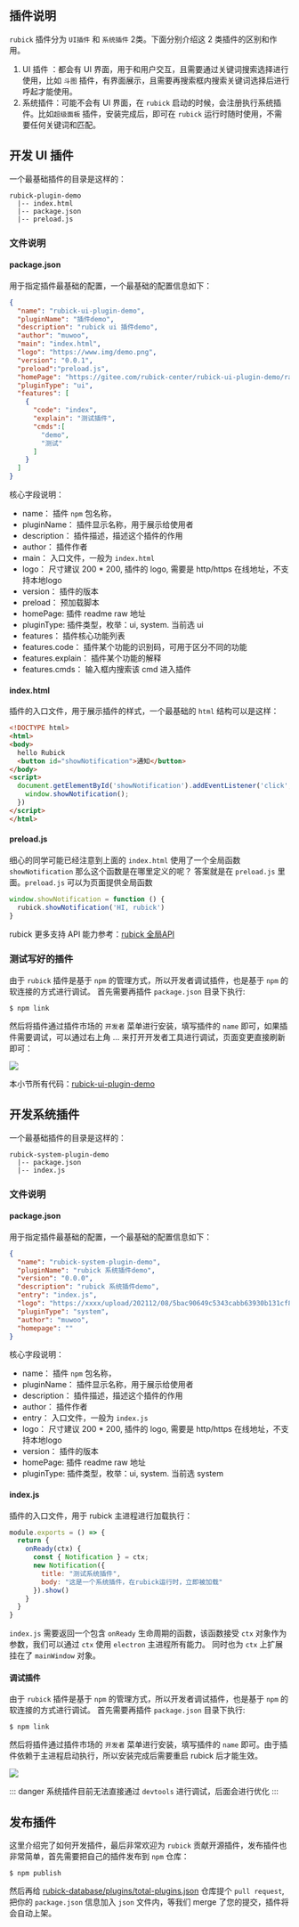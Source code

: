 ## 插件说明
`rubick` 插件分为 `UI插件` 和 `系统插件` 2类。下面分别介绍这 2 类插件的区别和作用。
1. UI 插件 <Badge type="tip" text="最常用" />：都会有 UI 界面，用于和用户交互，且需要通过关键词搜索选择进行使用，比如 `斗图` 插件，有界面展示，且需要再搜索框内搜索关键词选择后进行呼起才能使用。
2. 系统插件：可能不会有 UI 界面，在 `rubick` 启动的时候，会注册执行系统插件。比如`超级面板` 插件，安装完成后，即可在 `rubick` 运行时随时使用，不需要任何关键词和匹配。
## 开发 UI 插件

一个最基础插件的目录是这样的：
```
rubick-plugin-demo
  |-- index.html
  |-- package.json
  |-- preload.js
```
### 文件说明
#### package.json
用于指定插件最基础的配置，一个最基础的配置信息如下：
```json
{
  "name": "rubick-ui-plugin-demo",
  "pluginName": "插件demo",
  "description": "rubick ui 插件demo",
  "author": "muwoo",
  "main": "index.html",
  "logo": "https://www.img/demo.png",
  "version": "0.0.1",
  "preload":"preload.js",
  "homePage": "https://gitee.com/rubick-center/rubick-ui-plugin-demo/raw/master/README.md",
  "pluginType": "ui",
  "features": [
    {
      "code": "index",
      "explain": "测试插件",
      "cmds":[
        "demo",
        "测试"
      ]
    }
  ]
}
```
核心字段说明：

* name： 插件 `npm` 包名称，<Badge type="tip" text="必填" />
* pluginName： 插件显示名称，用于展示给使用者 <Badge type="tip" text="必填" />
* description： 插件描述，描述这个插件的作用 <Badge type="tip" text="必填" />
* author： 插件作者 
* main： 入口文件，一般为 `index.html`
* logo： 尺寸建议 200 * 200, 插件的 logo, 需要是 http/https 在线地址，不支持本地logo  <Badge type="tip" text="必填" />
* version： 插件的版本 <Badge type="tip" text="必填" />
* preload： 预加载脚本 
* homePage: 插件 readme raw 地址
* pluginType: 插件类型，枚举：ui, system. 当前选 ui <Badge type="tip" text="必填" />
* features： 插件核心功能列表 <Badge type="tip" text="必填" />
* features.code： 插件某个功能的识别码，可用于区分不同的功能 <Badge type="tip" text="必填" />
* features.explain： 插件某个功能的解释 <Badge type="tip" text="必填" />
* features.cmds： 输入框内搜索该 cmd 进入插件 <Badge type="tip" text="必填" />

#### index.html
插件的入口文件，用于展示插件的样式，一个最基础的 `html` 结构可以是这样：
```html
<!DOCTYPE html>
<html>
<body>
  hello Rubick
  <button id="showNotification">通知</button>
</body>
<script>
  document.getElementById('showNotification').addEventListener('click', () => {
    window.showNotification();
  })
</script>
</html>
```

#### preload.js
细心的同学可能已经注意到上面的 `index.html` 使用了一个全局函数 `showNotification` 那么这个函数是在哪里定义的呢？
答案就是在 `preload.js` 里面。`preload.js` 可以为页面提供全局函数
```js
window.showNotification = function () {
  rubick.showNotification('HI, rubick')
}
```
rubick 更多支持 API 能力参考：[rubick 全局API](https://github.com/rubickCenter/rubick/blob/master/static/preload.js#L49)

### 测试写好的插件
由于 `rubick` 插件是基于 `npm` 的管理方式，所以开发者调试插件，也是基于 `npm` 的软连接的方式进行调试。
首先需要再插件 `package.json` 目录下执行:
```shell
$ npm link
```
然后将插件通过插件市场的 `开发者` 菜单进行安装，填写插件的 `name` 即可，如果插件需要调试，可以通过右上角 ... 来打开开发者工具进行调试，页面变更直接刷新即可：

![](https://pica.zhimg.com/80/v2-d7d6d5cba1151527aeff8e2c9b8cefb4_720w.gif)


本小节所有代码：[rubick-ui-plugin-demo](https://gitee.com/rubick-center/rubick-ui-plugin-demo)

## 开发系统插件

一个最基础插件的目录是这样的：
```
rubick-system-plugin-demo
  |-- package.json
  |-- index.js
```
### 文件说明
#### package.json
用于指定插件最基础的配置，一个最基础的配置信息如下：
```json
{
  "name": "rubick-system-plugin-demo",
  "pluginName": "rubick 系统插件demo",
  "version": "0.0.0",
  "description": "rubick 系统插件demo",
  "entry": "index.js",
  "logo": "https://xxxx/upload/202112/08/5bac90649c5343cabb63930b131cf8e6.png",
  "pluginType": "system",
  "author": "muwoo",
  "homepage": ""
}
```
核心字段说明：

* name： 插件 `npm` 包名称，<Badge type="tip" text="必填" />
* pluginName： 插件显示名称，用于展示给使用者 <Badge type="tip" text="必填" />
* description： 插件描述，描述这个插件的作用 <Badge type="tip" text="必填" />
* author： 插件作者
* entry： 入口文件，一般为 `index.js`
* logo： 尺寸建议 200 * 200, 插件的 logo, 需要是 http/https 在线地址，不支持本地logo  <Badge type="tip" text="必填" />
* version： 插件的版本 <Badge type="tip" text="必填" />
* homePage: 插件 readme raw 地址
* pluginType: 插件类型，枚举：ui, system. 当前选 system <Badge type="tip" text="必填" />

#### index.js
插件的入口文件，用于 rubick 主进程进行加载执行：
```js
module.exports = () => {
  return {
    onReady(ctx) {
      const { Notification } = ctx;
      new Notification({
        title: "测试系统插件",
        body: "这是一个系统插件，在rubick运行时，立即被加载"
      }).show()
    }
  }
}
```
`index.js` 需要返回一个包含 `onReady` 生命周期的函数，该函数接受 `ctx` 对象作为参数，我们可以通过 `ctx` 使用 `electron` 主进程所有能力。
同时也为 `ctx` 上扩展挂在了 `mainWindow` 对象。

#### 调试插件
由于 `rubick` 插件是基于 `npm` 的管理方式，所以开发者调试插件，也是基于 `npm` 的软连接的方式进行调试。
首先需要再插件 `package.json` 目录下执行:
```shell
$ npm link
```
然后将插件通过插件市场的 `开发者` 菜单进行安装，填写插件的 `name` 即可。由于插件依赖于主进程启动执行，所以安装完成后需要重启 rubick 后才能生效。

![](https://pic3.zhimg.com/80/v2-e218500a0686a8735d80f417aa53b7aa_720w.gif)

::: danger
系统插件目前无法直接通过 `devtools` 进行调试，后面会进行优化
:::

## 发布插件

这里介绍完了如何开发插件，最后非常欢迎为 `rubick` 贡献开源插件，发布插件也非常简单，首先需要把自己的插件发布到 `npm` 仓库：

```shell
$ npm publish
```

然后再给 [rubick-database/plugins/total-plugins.json](https://gitcode.net/rubickcenter/rubick-database/-/blob/master/plugins/total-plugins.json) 仓库提个 `pull request`, 把你的 `package.json` 信息加入 `json` 文件内，等我们 merge 了您的提交，插件将会自动上架。


